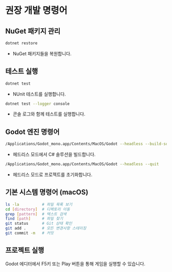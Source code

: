 # 권장 개발 명령어

## NuGet 패키지 관리
```bash
dotnet restore
```
- NuGet 패키지들을 복원합니다.

## 테스트 실행
```bash
dotnet test
```
- NUnit 테스트를 실행합니다.

```bash
dotnet test --logger console
```
- 콘솔 로그와 함께 테스트를 실행합니다.

## Godot 엔진 명령어
```bash
/Applications/Godot_mono.app/Contents/MacOS/Godot --headless --build-solutions
```
- 헤드리스 모드에서 C# 솔루션을 빌드합니다.

```bash
/Applications/Godot_mono.app/Contents/MacOS/Godot --headless --quit
```
- 헤드리스 모드로 프로젝트를 초기화합니다.

## 기본 시스템 명령어 (macOS)
```bash
ls -la          # 파일 목록 보기
cd [directory]  # 디렉토리 이동
grep [pattern]  # 텍스트 검색
find [path]     # 파일 찾기
git status      # Git 상태 확인
git add .       # 모든 변경사항 스테이징
git commit -m   # 커밋
```

## 프로젝트 실행
Godot 에디터에서 F5키 또는 Play 버튼을 통해 게임을 실행할 수 있습니다.